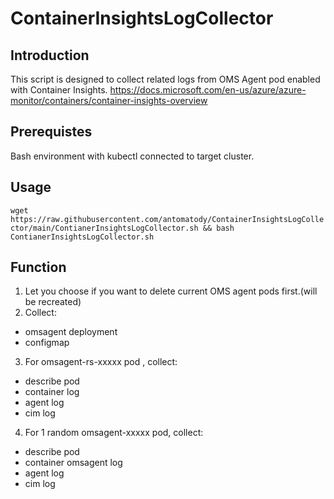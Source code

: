 # ContainerInsightsLogCollector

## Introduction
This script is designed to collect related logs from OMS Agent pod enabled with Container Insights.
https://docs.microsoft.com/en-us/azure/azure-monitor/containers/container-insights-overview

## Prerequistes
Bash environment with kubectl connected to target cluster.

## Usage
`wget https://raw.githubusercontent.com/antomatody/ContainerInsightsLogCollector/main/ContianerInsightsLogCollector.sh && bash ContianerInsightsLogCollector.sh`

## Function
1. Let you choose if you want to delete current OMS agent pods first.(will be recreated)
2. Collect:
- omsagent deployment
- configmap 
3. For omsagent-rs-xxxxx pod , collect:
- describe pod
- container log
- agent log
- cim log
4. For 1 random omsagent-xxxxx pod, collect:
- describe pod
- container omsagent log
- agent log
- cim log
